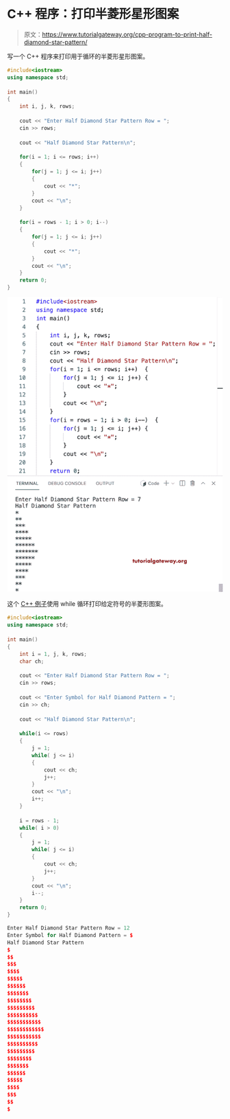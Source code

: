 # C++ 程序：打印半菱形星形图案

> 原文：<https://www.tutorialgateway.org/cpp-program-to-print-half-diamond-star-pattern/>

写一个 C++ 程序来打印用于循环的半菱形星形图案。

```cpp
#include<iostream>
using namespace std;

int main()
{
	int i, j, k, rows;

    cout << "Enter Half Diamond Star Pattern Row = ";
    cin >> rows;

    cout << "Half Diamond Star Pattern\n"; 

    for(i = 1; i <= rows; i++)
    {
    	for(j = 1; j <= i; j++)
		{
            cout << "*";
        }
        cout << "\n";
    }	

    for(i = rows - 1; i > 0; i--)
    {
    	for(j = 1; j <= i; j++)
		{
            cout << "*";
        }
        cout << "\n";
    }	
 	return 0;
}
```

![C++ Program to Print Half Diamond Star Pattern](img/8727a6d1a420176d4532ed5b5088ff9f.png)

这个 [C++ 例子](https://www.tutorialgateway.org/cpp-programs/)使用 while 循环打印给定符号的半菱形图案。

```cpp
#include<iostream>
using namespace std;

int main()
{
	int i = 1, j, k, rows;
    char ch;

    cout << "Enter Half Diamond Star Pattern Row = ";
    cin >> rows;

    cout << "Enter Symbol for Half Diamond Pattern = ";
    cin >> ch;

    cout << "Half Diamond Star Pattern\n"; 

    while(i <= rows)
    {
        j = 1;
    	while( j <= i)
		{
            cout << ch;
            j++;
        }
        cout << "\n";
        i++;
    }	

    i = rows - 1;
    while( i > 0)
    {
        j = 1;
    	while( j <= i)
		{
            cout << ch;
            j++;
        }
        cout << "\n";
        i--;
    }	
 	return 0;
}
```

```cpp
Enter Half Diamond Star Pattern Row = 12
Enter Symbol for Half Diamond Pattern = $
Half Diamond Star Pattern
$
$$
$$$
$$$$
$$$$$
$$$$$$
$$$$$$$
$$$$$$$$
$$$$$$$$$
$$$$$$$$$$
$$$$$$$$$$$
$$$$$$$$$$$$
$$$$$$$$$$$
$$$$$$$$$$
$$$$$$$$$
$$$$$$$$
$$$$$$$
$$$$$$
$$$$$
$$$$
$$$
$$
$
```